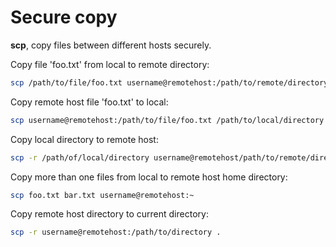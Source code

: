 # Secure copy

**scp**, copy files between different hosts securely.

Copy file 'foo.txt' from local to remote directory:

```bash
scp /path/to/file/foo.txt username@remotehost:/path/to/remote/directory
```

Copy remote host file 'foo.txt' to local:

```bash
scp username@remotehost:/path/to/file/foo.txt /path/to/local/directory
```

Copy local directory to remote host:

```bash
scp -r /path/of/local/directory username@remotehost/path/to/remote/directory
```

Copy more than one files from local to remote host home directory:

```bash
scp foo.txt bar.txt username@remotehost:~
```

Copy remote host directory to current directory:

```bash
scp -r username@remotehost:/path/to/directory .
```
